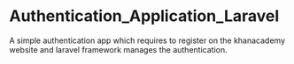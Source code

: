 # Authentication_Application_Laravel

A simple authentication app which requires to register on the khanacademy website and laravel framework manages the authentication.
